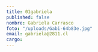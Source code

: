 ```yaml
---
title: 01gabriela
published: false
nombre: Gabriela Carrasco
foto: "/uploads/Gabi-64b83e.jpg"
email: gabriela@2811.cl
cargo: 
---
```



